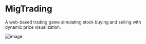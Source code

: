 # MigTrading
A web-based trading game simulating stock buying and selling with dynamic price visualization.

![image](https://github.com/ayocloudi/MigTrading/assets/126922387/a0b82872-9daa-4a12-b373-4e78f7a66bed)

